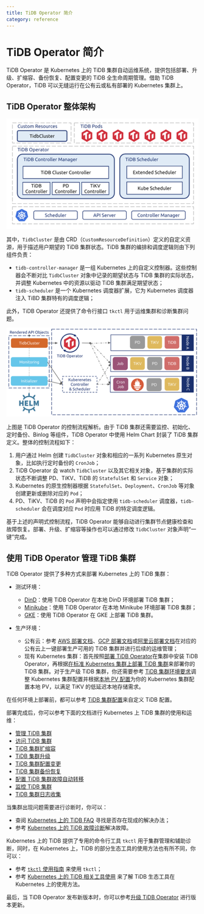 ```yaml
---
title: TiDB Operator 简介
category: reference
---
```


# TiDB Operator 简介

TiDB Operator 是 Kubernetes 上的 TiDB 集群自动运维系统，提供包括部署、升级、扩缩容、备份恢复、配置变更的 TiDB 全生命周期管理。借助 TiDB Operator，TiDB 可以无缝运行在公有云或私有部署的 Kubernetes 集群上。

## TiDB Operator 整体架构

![TiDB Operator Overview](/media/tidb-operator-overview.png)

其中，`TidbCluster` 是由 CRD（`CustomResourceDefinition`）定义的自定义资源，用于描述用户期望的 TiDB 集群状态。TiDB 集群的编排和调度逻辑则由下列组件负责：

* `tidb-controller-manager` 是一组 Kubernetes 上的自定义控制器。这些控制器会不断对比 `TidbCluster` 对象中记录的期望状态与 TiDB 集群的实际状态，并调整 Kubernetes 中的资源以驱动 TiDB 集群满足期望状态；
* `tidb-scheduler` 是一个 Kubernetes 调度器扩展，它为 Kubernetes 调度器注入 TiBD 集群特有的调度逻辑；

此外，TiDB Operator 还提供了命令行接口 `tkctl` 用于运维集群和诊断集群问题。

![TiDB Operator Control Flow](/media/tidb-operator-control-flow.png)

上图是 TiDB Operator 的控制流程解析。由于 TiDB 集群还需要监控、初始化、定时备份、Binlog 等组件，TiDB Operator 中使用 Helm Chart 封装了 TiDB 集群定义。整体的控制流程如下：

1. 用户通过 Helm 创建 `TidbCluster` 对象和相应的一系列 Kubernetes 原生对象，比如执行定时备份的 `CronJob`；
2. TiDB Operator 会 watch `TidbCluster` 以及其它相关对象，基于集群的实际状态不断调整 PD、TiKV、TiDB 的 `StatefulSet` 和 `Service` 对象；
3. Kubernetes 的原生控制器根据 `StatefulSet`、`Deployment`、`CronJob` 等对象创建更新或删除对应的 `Pod`；
4. PD、TiKV、TiDB 的 `Pod` 声明中会指定使用 `tidb-scheduler` 调度器，`tidb-scheduler` 会在调度对应 `Pod` 时应用 TiDB 的特定调度逻辑。

基于上述的声明式控制流程，TiDB Operator 能够自动进行集群节点健康检查和故障恢复。部署、升级、扩缩容等操作也可以通过修改 `TidbCluster` 对象声明“一键”完成。

## 使用 TiDB Operator 管理 TiDB 集群

TiDB Operator 提供了多种方式来部署 Kubernetes 上的 TiDB 集群：

+ 测试环境：
    - [DinD](how-to/get-started/deploy-tidb-from-kubernetes-dind.md)：使用 TiDB Operator 在本地 DinD 环境部署 TiDB 集群；
    - [Minikube](how-to/get-started/deploy-tidb-from-kubernetes-minikube.md)：使用 TiDB Operator 在本地 Minikube 环境部署 TiDB 集群；
    - [GKE](how-to/get-started/deploy-tidb-from-kubernetes-gke.md)：使用 TiDB Operator 在 GKE 上部署 TiDB 集群。

+ 生产环境：
    - 公有云：参考 [AWS 部署文档](how-to/deploy/tidb-in-kubernetes/aws-eks.md)、[GCP 部署文档](how-to/deploy/tidb-in-kubernetes/gcp-gke.md)或[阿里云部署文档](how-to/deploy/tidb-in-kubernetes/alibaba-cloud.md)在对应的公有云上一键部署生产可用的 TiDB 集群并进行后续的运维管理；
    - 现有 Kubernetes 集群：首先按照[部署 TiDB Operator](how-to/deploy/tidb-in-kubernetes/tidb-operator.md)在集群中安装 TiDB Operator，再根据[在标准 Kubernetes 集群上部署 TiDB 集群](how-to/deploy/tidb-in-kubernetes/general-kubernetes.md)来部署你的 TiDB 集群。对于生产级 TiDB 集群，你还需要参考 [TiDB 集群环境要求](reference/configuration/tidb-in-kubernetes/local-pv-configuration.md)调整 Kubernetes 集群配置并根据[本地 PV 配置](reference/configuration/tidb-in-kubernetes/local-pv-configuration.md)为你的 Kubernetes 集群配置本地 PV，以满足 TiKV 的低延迟本地存储需求。

在任何环境上部署前，都可以参考 [TiDB 集群配置](reference/configuration/tidb-in-kubernetes/cluster-configuration.md)来自定义 TiDB 配置。

部署完成后，你可以参考下面的文档进行 Kubernetes 上 TiDB 集群的使用和运维：

+ [管理 TiDB 集群](how-to/maintain/tidb-in-kubernetes/cluster-configuration.md)
+ [访问 TiDB 集群](/how-to/deploy/tidb-in-kubernetes/access-tidb.md)
+ [TiDB 集群扩缩容](/how-to/scale/tidb-in-kubernetes.md)
+ [TiDB 集群升级](/how-to/upgrade/tidb-in-kubernetes.md#升级-tidb-版本)
+ [TiDB 集群配置变更](/how-to/upgrade/tidb-in-kubernetes.md#更新-tidb-集群配置)
+ [TiDB 集群备份恢复](/how-to/maintain/tidb-in-kubernetes/backup-and-restore.md)
+ [配置 TiDB 集群故障自动转移](how-to/maintain/tidb-in-kubernetes/auto-failover.md)
+ [监控 TiDB 集群](how-to/monitor/tidb-in-kubernetes.md)
+ [TiDB 集群日志收集](how-to/maintain/tidb-in-kubernetes/log-collecting.md)

当集群出现问题需要进行诊断时，你可以：

+ 查阅 [Kubernetes 上的 TiDB FAQ](faq/tidb-in-kubernetes.md) 寻找是否存在现成的解决办法；
+ 参考 [Kubernetes 上的 TiDB 故障诊断](how-to/troubleshoot/tidb-in-kubernetes.md)解决故障。

Kubernetes 上的 TiDB 提供了专用的命令行工具 `tkctl` 用于集群管理和辅助诊断，同时，在 Kubernetes 上，TiDB 的部分生态工具的使用方法也有所不同，你可以：

+ 参考 [`tkctl` 使用指南](reference/tools/tkctl.md) 来使用 `tkctl`；
+ 参考 [Kubernetes 上的 TiDB 相关工具使用](/reference/tools/tools-in-kubernetes.md) 来了解 TiDB 生态工具在 Kubernetes 上的使用方法。

最后，当 TiDB Operator 发布新版本时，你可以参考[升级 TiDB Operator](how-to/upgrade/tidb-operator.md) 进行版本更新。
